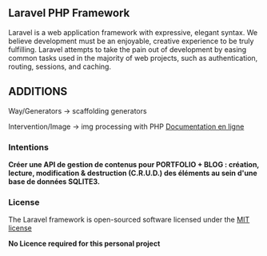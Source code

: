## Laravel PHP Framework

Laravel is a web application framework with expressive, elegant syntax. We believe development must be an enjoyable, creative experience to be truly fulfilling. Laravel attempts to take the pain out of development by easing common tasks used in the majority of web projects, such as authentication, routing, sessions, and caching.

## ADDITIONS

Way/Generators -> scaffolding generators

Intervention/Image -> img processing with PHP [Documentation en ligne](http://image.intervention.io/)

### Intentions

**Créer une API de gestion de contenus pour PORTFOLIO + BLOG : création, lecture, modification & destruction (C.R.U.D.) des éléments au sein d'une base de données SQLITE3.**

### License

The Laravel framework is open-sourced software licensed under the [MIT license](http://opensource.org/licenses/MIT)

**No Licence required for this personal project**
